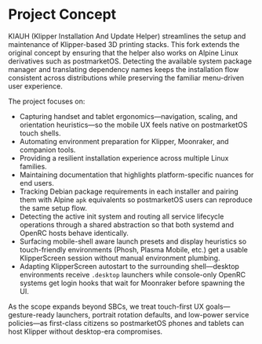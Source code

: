 # Project Concept

KIAUH (Klipper Installation And Update Helper) streamlines the setup and maintenance of Klipper-based 3D printing stacks. This fork extends the original concept by ensuring that the helper also works on Alpine Linux derivatives such as postmarketOS. Detecting the available system package manager and translating dependency names keeps the installation flow consistent across distributions while preserving the familiar menu-driven user experience.

The project focuses on:

- Capturing handset and tablet ergonomics—navigation, scaling, and orientation heuristics—so the mobile UX feels native on postmarketOS touch shells.
- Automating environment preparation for Klipper, Moonraker, and companion tools.
- Providing a resilient installation experience across multiple Linux families.
- Maintaining documentation that highlights platform-specific nuances for end users.
- Tracking Debian package requirements in each installer and pairing them with Alpine `apk` equivalents so postmarketOS users can reproduce the same setup flow.
- Detecting the active init system and routing all service lifecycle operations through a shared abstraction so that both systemd and OpenRC hosts behave identically.
- Surfacing mobile-shell aware launch presets and display heuristics so touch-friendly environments (Phosh, Plasma Mobile, etc.) get a usable KlipperScreen session without manual environment plumbing.
- Adapting KlipperScreen autostart to the surrounding shell—desktop environments receive `.desktop` launchers while console-only OpenRC systems get login hooks that wait for Moonraker before spawning the UI.

As the scope expands beyond SBCs, we treat touch-first UX goals—gesture-ready launchers, portrait rotation defaults, and low-power service policies—as first-class citizens so postmarketOS phones and tablets can host Klipper without desktop-era compromises.
